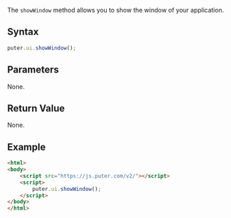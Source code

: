 The `showWindow` method allows you to show the window of your application.

## Syntax

```javascript
puter.ui.showWindow();
```

## Parameters

None.

## Return Value

None.

## Example

```html
<html>
<body>
    <script src="https://js.puter.com/v2/"></script>
    <script>
        puter.ui.showWindow();
    </script>
</body>
</html>
```